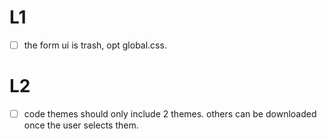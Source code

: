 # L1
- [ ] the form ui is trash, opt global.css.
# L2
- [ ] code themes should only include 2 themes. others can be downloaded once the user selects them.

